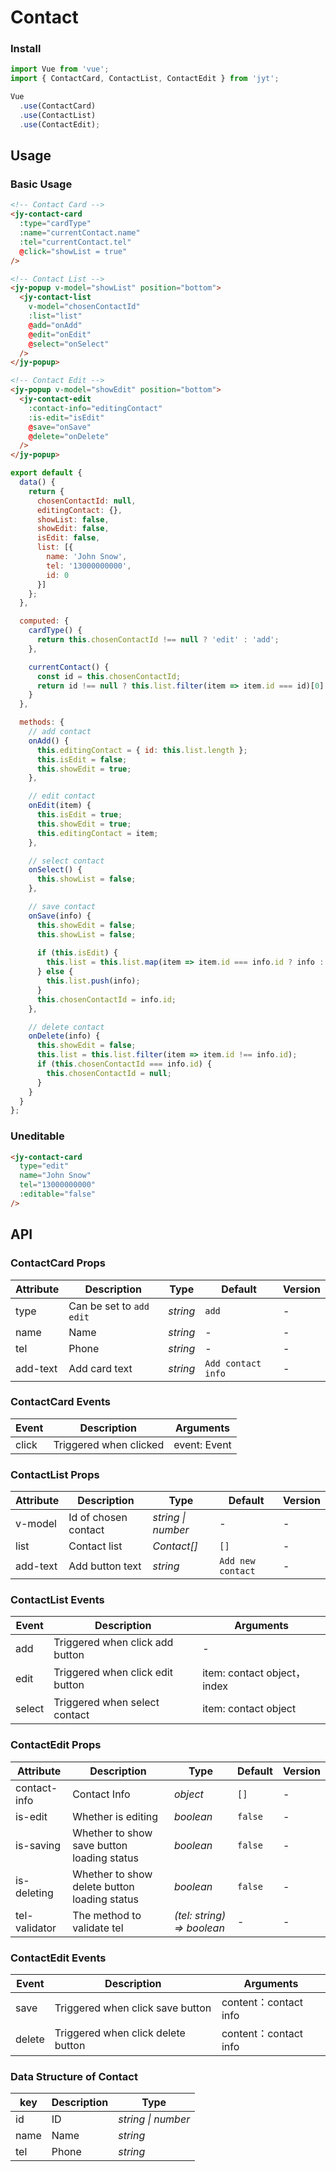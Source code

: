 # Contact

### Install

``` javascript
import Vue from 'vue';
import { ContactCard, ContactList, ContactEdit } from 'jyt';

Vue
  .use(ContactCard)
  .use(ContactList)
  .use(ContactEdit);
```

## Usage

### Basic Usage

```html
<!-- Contact Card -->
<jy-contact-card
  :type="cardType"
  :name="currentContact.name"
  :tel="currentContact.tel"
  @click="showList = true"
/>

<!-- Contact List -->
<jy-popup v-model="showList" position="bottom">
  <jy-contact-list
    v-model="chosenContactId"
    :list="list"
    @add="onAdd"
    @edit="onEdit"
    @select="onSelect"
  />
</jy-popup>

<!-- Contact Edit -->
<jy-popup v-model="showEdit" position="bottom">
  <jy-contact-edit
    :contact-info="editingContact"
    :is-edit="isEdit"
    @save="onSave"
    @delete="onDelete"
  />
</jy-popup>
```

``` javascript
export default {
  data() {
    return {
      chosenContactId: null,
      editingContact: {},
      showList: false,
      showEdit: false,
      isEdit: false,
      list: [{
        name: 'John Snow',
        tel: '13000000000',
        id: 0
      }]
    };
  },

  computed: {
    cardType() {
      return this.chosenContactId !== null ? 'edit' : 'add';
    },

    currentContact() {
      const id = this.chosenContactId;
      return id !== null ? this.list.filter(item => item.id === id)[0] : {};
    }
  },

  methods: {
    // add contact
    onAdd() {
      this.editingContact = { id: this.list.length };
      this.isEdit = false;
      this.showEdit = true;
    },

    // edit contact
    onEdit(item) {
      this.isEdit = true;      
      this.showEdit = true;
      this.editingContact = item;
    },

    // select contact
    onSelect() {
      this.showList = false;
    },

    // save contact
    onSave(info) {
      this.showEdit = false;
      this.showList = false;
      
      if (this.isEdit) {
        this.list = this.list.map(item => item.id === info.id ? info : item);
      } else {
        this.list.push(info);
      }
      this.chosenContactId = info.id;
    },

    // delete contact
    onDelete(info) {
      this.showEdit = false;
      this.list = this.list.filter(item => item.id !== info.id);
      if (this.chosenContactId === info.id) {
        this.chosenContactId = null;
      }
    }
  }
};
```

### Uneditable

```html
<jy-contact-card
  type="edit"
  name="John Snow"
  tel="13000000000"
  :editable="false"
/>
```

## API

### ContactCard Props

| Attribute | Description | Type | Default | Version |
|------|------|------|------|------|
| type | Can be set to `add` `edit` | *string* | `add` | - |
| name | Name | *string* | - | - |
| tel | Phone | *string* | - | - |
| add-text | Add card text | *string* | `Add contact info` | - |

### ContactCard Events

| Event | Description | Arguments |
|------|------|------|
| click | Triggered when clicked | event: Event |

### ContactList Props

| Attribute | Description | Type | Default | Version |
|------|------|------|------|------|
| v-model | Id of chosen contact | *string \| number* | - | - |
| list | Contact list | *Contact[]* | `[]` | - |
| add-text | Add button text | *string* | `Add new contact` | - |

### ContactList Events

| Event | Description | Arguments |
|------|------|------|
| add | Triggered when click add button | - |
| edit | Triggered when click edit button | item: contact object，index |
| select | Triggered when select contact | item: contact object |

### ContactEdit Props

| Attribute | Description | Type | Default | Version |
|------|------|------|------|------|
| contact-info | Contact Info | *object* | `[]` | - |
| is-edit | Whether is editing | *boolean* | `false` | - |
| is-saving | Whether to show save button loading status | *boolean* | `false` | - |
| is-deleting | Whether to show delete button loading status | *boolean* | `false` | - |
| tel-validator | The method to validate tel | *(tel: string) => boolean* | - | - |

### ContactEdit Events

| Event | Description | Arguments |
|------|------|------|
| save | Triggered when click save button | content：contact info |
| delete | Triggered when click delete button | content：contact info |

### Data Structure of Contact

| key | Description | Type |
|------|------|------|
| id | ID | *string \| number* |
| name | Name | *string* |
| tel | Phone | *string* |
